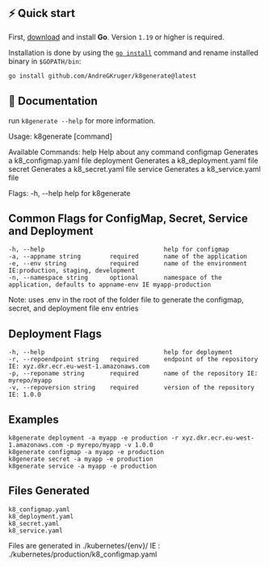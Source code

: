 ## ⚡️ Quick start

First, [download](https://golang.org/dl/) and install **Go**. Version `1.19` or higher is required.

Installation is done by using the [`go install`](https://golang.org/cmd/go/#hdr-Compile_and_install_packages_and_dependencies) command and rename installed binary in `$GOPATH/bin`:

```bash
go install github.com/AndreGKruger/k8generate@latest
```

## 📖 Documentation
run `k8generate --help` for more information.

Usage:
  k8generate [command]

Available Commands:
    help        Help about any command
    configmap   Generates a k8_configmap.yaml file
    deployment  Generates a k8_deployment.yaml file
    secret      Generates a k8_secret.yaml file
    service     Generates a k8_service.yaml file

Flags:
    -h, --help   help for k8generate

## Common Flags for ConfigMap, Secret, Service and Deployment
    -h, --help                                 help for configmap
    -a, --appname string        required       name of the application
    -e, --env string            required       name of the environment IE:production, staging, development    
    -n, --namespace string      optional       namespace of the application, defaults to appname-env IE myapp-production
Note:
    uses .env in the root of the folder file to generate the configmap, secret, and deployment file env entries

## Deployment Flags
    -h, --help                                 help for deployment
    -r, --repoendpoint string   required       endpoint of the repository IE: xyz.dkr.ecr.eu-west-1.amazonaws.com
    -p, --reponame string       required       name of the repository IE: myrepo/myapp
    -v, --repoversion string    required       version of the repository IE: 1.0.0

## Examples
    k8generate deployment -a myapp -e production -r xyz.dkr.ecr.eu-west-1.amazonaws.com -p myrepo/myapp -v 1.0.0
    k8generate configmap -a myapp -e production
    k8generate secret -a myapp -e production
    k8generate service -a myapp -e production

## Files Generated
    k8_configmap.yaml
    k8_deployment.yaml
    k8_secret.yaml
    k8_service.yaml
Files are generated in ./kubernetes/{env}/ IE : ./kubernetes/production/k8_configmap.yaml
